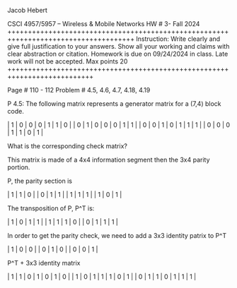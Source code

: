 Jacob Hebert

CSCI 4957/5957 – Wireless & Mobile Networks
HW # 3- Fall 2024
+++++++++++++++++++++++++++++++++++++++++++++++++++++++++++++++++++++++++++++++++++++
Instruction: Write clearly and give full justification to your answers. Show all your working and claims with clear abstraction or citation. Homework is due on 09/24/2024 in class. Late work will not be accepted.  Max points 20
+++++++++++++++++++++++++++++++++++++++++++++++++++++++++++++++++++++++++++

Page # 110 - 112
Problem # 4.5, 4.6, 4.7, 4.18, 4.19


P 4.5: The following matrix represents a generator matrix for a (7,4) block code.

| 1 | 0 | 0 | 0 | 1 | 1 | 0 |
| 0 | 1 | 0 | 0 | 0 | 1 | 1 |
| 0 | 0 | 1 | 0 | 1 | 1 | 1 |
| 0 | 0 | 0 | 1 | 1 | 0 | 1 |


What is the corresponding check matrix?

This matrix is made of a 4x4 information segment then the 3x4 parity portion.

P, the parity section is 

| 1 | 1 | 0 |
| 0 | 1 | 1 |
| 1 | 1 | 1 |
| 1 | 0 | 1 |

The transposition of P, P^T is:

| 1 | 0 | 1 | 1 |
| 1 | 1 | 1 | 0 |
| 0 | 1 | 1 | 1 |

In order to get the parity check, we need to add a 3x3 identity patrix to P^T

| 1 | 0 | 0 |
| 0 | 1 | 0 |
| 0 | 0 | 1 |

P^T + 3x3 identity matrix

| 1 | 1 | 0 | 1 | 0 | 1 | 0 |
| 1 | 0 | 1 | 1 | 1 | 0 | 1 |
| 0 | 1 | 1 | 0 | 1 | 1 | 1 |
